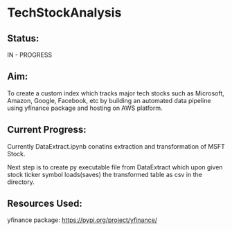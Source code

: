 # TechStockAnalysis

## Status: 

IN - PROGRESS

## Aim: 

To create a custom index which tracks major tech stocks such as Microsoft, Amazon, Google, Facebook, etc by building an automated data pipeline using yfinance package and hosting on AWS platform.

## Current Progress:

Currently DataExtract.ipynb conatins extraction and transformation of MSFT Stock.

Next step is to create py executable file from DataExtract which upon given stock ticker symbol loads(saves) the transformed table as csv in the directory. 

## Resources Used:

yfinance package: https://pypi.org/project/yfinance/ 
